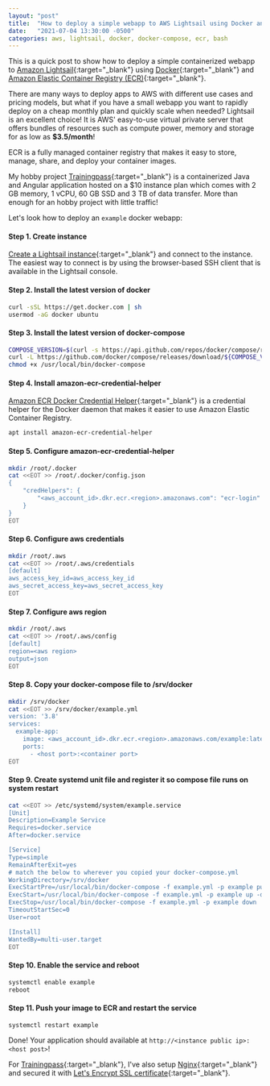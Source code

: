 ```yaml
---
layout: "post"
title:  "How to deploy a simple webapp to AWS Lightsail using Docker and ECR"
date:   "2021-07-04 13:30:00 -0500"
categories: aws, lightsail, docker, docker-compose, ecr, bash
---
```


This is a quick post to show how to deploy a simple containerized webapp
to [Amazon Lightsail](https://aws.amazon.com/lightsail/){:target="_blank"}
using [Docker](https://www.docker.com/){:target="_blank"}
and [Amazon Elastic Container Registry (ECR)](https://aws.amazon.com/ecr/){:target="_blank"}.

There are many ways to deploy apps to AWS with different use cases and pricing models, but what if you have a small
webapp you want to rapidly deploy on a cheap monthly plan and quickly scale when needed? Lightsail is an excellent choice! It is
AWS' easy-to-use virtual private server that offers bundles of resources such as compute power, memory and storage for
as low as **$3.5/month**!

ECR is a fully managed container registry that makes it easy to store, manage, share, and deploy your container images.

My hobby project [Trainingpass](http://trainingpass.com){:target="_blank"} is a containerized Java and Angular
application hosted on a $10 instance plan which comes with 2 GB memory, 1 vCPU, 60 GB SSD and 3 TB of data transfer.
More than enough for an hobby project with little traffic!

Let's look how to deploy an `example` docker webapp:

#### Step 1. Create instance

[Create a Lightsail instance](https://lightsail.aws.amazon.com/ls/webapp/home/instances){:target="_blank"} and connect
to the instance. The easiest way to connect is by using the browser-based SSH client that is available in the Lightsail
console.

#### Step 2. Install the latest version of docker

```bash
curl -sSL https://get.docker.com | sh
usermod -aG docker ubuntu
```

#### Step 3. Install the latest version of docker-compose

```bash
COMPOSE_VERSION=$(curl -s https://api.github.com/repos/docker/compose/releases/latest | grep 'tag_name' | cut -d\" -f4)
curl -L https://github.com/docker/compose/releases/download/${COMPOSE_VERSION}/docker-compose-$(uname -s)-$(uname -m) -o /usr/local/bin/docker-compose
chmod +x /usr/local/bin/docker-compose
```

#### Step 4. Install amazon-ecr-credential-helper

[Amazon ECR Docker Credential Helper](https://github.com/awslabs/amazon-ecr-credential-helper){:target="_blank"} is a
credential helper for the Docker daemon that makes it easier to use Amazon Elastic Container Registry.

```bash
apt install amazon-ecr-credential-helper
```

#### Step 5. Configure amazon-ecr-credential-helper

```bash
mkdir /root/.docker
cat <<EOT >> /root/.docker/config.json
{
    "credHelpers": {
        "<aws_account_id>.dkr.ecr.<region>.amazonaws.com": "ecr-login"
    }
}
EOT
```

#### Step 6. Configure aws credentials

```bash
mkdir /root/.aws
cat <<EOT >> /root/.aws/credentials
[default]
aws_access_key_id=aws_access_key_id
aws_secret_access_key=aws_secret_access_key
EOT
```

#### Step 7. Configure aws region

```bash
mkdir /root/.aws
cat <<EOT >> /root/.aws/config
[default]
region=<aws region>
output=json
EOT
```

#### Step 8. Copy your docker-compose file to /srv/docker

```bash
mkdir /srv/docker
cat <<EOT >> /srv/docker/example.yml
version: '3.8'
services:
  example-app:
    image: <aws_account_id>.dkr.ecr.<region>.amazonaws.com/example:latest
    ports:
      - <host port>:<container port>
EOT
```

#### Step 9. Create systemd unit file and register it so compose file runs on system restart

```bash
cat <<EOT >> /etc/systemd/system/example.service
[Unit]
Description=Example Service
Requires=docker.service
After=docker.service

[Service]
Type=simple
RemainAfterExit=yes
# match the below to wherever you copied your docker-compose.yml
WorkingDirectory=/srv/docker
ExecStartPre=/usr/local/bin/docker-compose -f example.yml -p example pull
ExecStart=/usr/local/bin/docker-compose -f example.yml -p example up -d
ExecStop=/usr/local/bin/docker-compose -f example.yml -p example down
TimeoutStartSec=0
User=root

[Install]
WantedBy=multi-user.target
EOT
```

#### Step 10. Enable the service and reboot

```bash
systemctl enable example
reboot
```

#### Step 11. Push your image to ECR and restart the service

```bash
systemctl restart example
```

Done! Your application should available at `http://<instance public ip>:<host post>`!

For [Trainingpass](http://trainingpass.com){:target="_blank"}, I've also
setup [Nginx](https://www.nginx.com/blog/setting-up-nginx/){:target="_blank"} and secured it
with [Let's Encrypt SSL certificate](https://letsencrypt.org/){:target="_blank"}.

